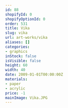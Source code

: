 ```yaml
---
id: 88
shopifyId: 0
shopifyOptionId: 0
order: 531
title: Vika
slug: vika
url: art-works/vika
aliases: []
categories:
- graphics
inStock: false
isVisible: false
height: 60
width: 40
date: 2009-01-01T00:00:00Z
materials:
- paper
- acrylic
price: -1
mainImage: Vika.JPG
---
```

